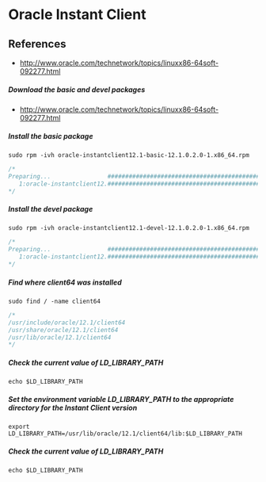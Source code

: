 # Oracle Instant Client

## References
* http://www.oracle.com/technetwork/topics/linuxx86-64soft-092277.html

##### Download the basic and devel packages
* http://www.oracle.com/technetwork/topics/linuxx86-64soft-092277.html

##### Install the basic package
```
sudo rpm -ivh oracle-instantclient12.1-basic-12.1.0.2.0-1.x86_64.rpm 
```
```c
/*
Preparing...                ########################################### [100%]
   1:oracle-instantclient12.########################################### [100%]
*/
```

##### Install the devel package
```
sudo rpm -ivh oracle-instantclient12.1-devel-12.1.0.2.0-1.x86_64.rpm 
```
```c
/*
Preparing...                ########################################### [100%]
   1:oracle-instantclient12.########################################### [100%]
*/
```

##### Find where client64 was installed
```
sudo find / -name client64
```
```c
/*
/usr/include/oracle/12.1/client64
/usr/share/oracle/12.1/client64
/usr/lib/oracle/12.1/client64
*/
```

##### Check the current value of LD_LIBRARY_PATH
```
echo $LD_LIBRARY_PATH
```

##### Set the environment variable LD_LIBRARY_PATH to the appropriate directory for the Instant Client version
```
export LD_LIBRARY_PATH=/usr/lib/oracle/12.1/client64/lib:$LD_LIBRARY_PATH
```

##### Check the current value of LD_LIBRARY_PATH
```
echo $LD_LIBRARY_PATH
```
